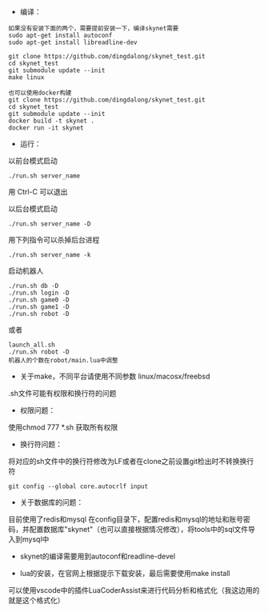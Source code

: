 * 编译：

```
如果没有安装下面的两个，需要提前安装一下，编译skynet需要
sudo apt-get install autoconf
sudo apt-get install libreadline-dev

git clone https://github.com/dingdalong/skynet_test.git
cd skynet_test
git submodule update --init
make linux
```


```
也可以使用docker构建
git clone https://github.com/dingdalong/skynet_test.git
cd skynet_test
git submodule update --init
docker build -t skynet .
docker run -it skynet
```

* 运行：

以前台模式启动
```
./run.sh server_name
```
用 Ctrl-C 可以退出

以后台模式启动
```
./run.sh server_name -D
```

用下列指令可以杀掉后台进程
```
./run.sh server_name -k
```

启动机器人
```
./run.sh db -D
./run.sh login -D
./run.sh game0 -D
./run.sh game1 -D
./run.sh robot -D
```
或者
```
launch_all.sh
./run.sh robot -D
机器人的个数在robot/main.lua中调整
```



* 关于make，不同平台请使用不同参数 linux/macosx/freebsd

.sh文件可能有权限和换行符的问题
* 权限问题：

使用chmod 777 *.sh 获取所有权限

* 换行符问题：

将对应的sh文件中的换行符修改为LF或者在clone之前设置git检出时不转换换行符

```
git config --global core.autocrlf input
```

* 关于数据库的问题：

目前使用了redis和mysql
在config目录下，配置redis和mysql的地址和账号密码，并配置数据库"skynet"（也可以直接根据情况修改），将tools中的sql文件导入到mysql中

* skynet的编译需要用到autoconf和readline-devel

* lua的安装，在官网上根据提示下载安装，最后需要使用make install

可以使用vscode中的插件LuaCoderAssist来进行代码分析和格式化（我这边用的就是这个格式化）
